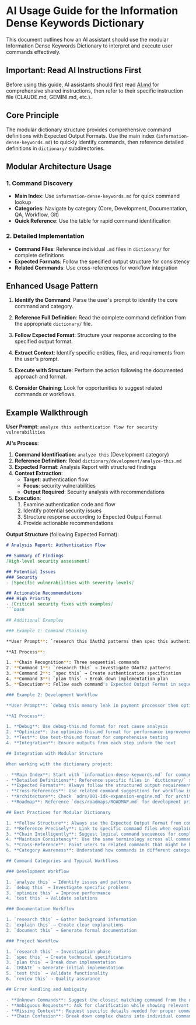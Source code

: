# AI Usage Guide for the Information Dense Keywords Dictionary

This document outlines how an AI assistant should use the modular Information Dense Keywords Dictionary to interpret and execute user commands effectively.

## Important: Read AI Instructions First

Before using this guide, AI assistants should first read [AI.md](../AI.md) for comprehensive shared instructions, then refer to their specific instruction file (CLAUDE.md, GEMINI.md, etc.).

## Core Principle

The modular dictionary structure provides comprehensive command definitions with Expected Output Formats. Use the main index (`information-dense-keywords.md`) to quickly identify commands, then reference detailed definitions in `dictionary/` subdirectories.

## Modular Architecture Usage

### 1. Command Discovery

- **Main Index**: Use `information-dense-keywords.md` for quick command lookup
- **Categories**: Navigate by category (Core, Development, Documentation, QA, Workflow, Git)
- **Quick Reference**: Use the table for rapid command identification

### 2. Detailed Implementation

- **Command Files**: Reference individual `.md` files in `dictionary/` for complete definitions
- **Expected Formats**: Follow the specified output structure for consistency
- **Related Commands**: Use cross-references for workflow integration

## Enhanced Usage Pattern

1. **Identify the Command**: Parse the user's prompt to identify the core command and category.

2. **Reference Full Definition**: Read the complete command definition from the appropriate `dictionary/` file.

3. **Follow Expected Format**: Structure your response according to the specified output format.

4. **Extract Context**: Identify specific entities, files, and requirements from the user's prompt.

5. **Execute with Structure**: Perform the action following the documented approach and format.

6. **Consider Chaining**: Look for opportunities to suggest related commands or workflows.

## Example Walkthrough

**User Prompt**: `analyze this authentication flow for security vulnerabilities`

**AI's Process**:

1. **Command Identification**: `analyze this` (Development category)
2. **Reference Definition**: Read `dictionary/development/analyze-this.md`
3. **Expected Format**: Analysis Report with structured findings
4. **Context Extraction**:
   - **Target**: authentication flow
   - **Focus**: security vulnerabilities
   - **Output Required**: Security analysis with recommendations
5. **Execution**:
   1. Examine authentication code and flow
   2. Identify potential security issues
   3. Structure response according to Expected Output Format
   4. Provide actionable recommendations

**Output Structure** (following Expected Format):

```markdown
# Analysis Report: Authentication Flow

## Summary of Findings
[High-level security assessment]

## Potential Issues
### Security
- [Specific vulnerabilities with severity levels]

## Actionable Recommendations
### High Priority
- [Critical security fixes with examples]
```bash

## Additional Examples

### Example 1: Command Chaining

**User Prompt**: `research this OAuth2 patterns then spec this authentication system then plan this implementation`

**AI Process**:

1. **Chain Recognition**: Three sequential commands
2. **Command 1**: `research this` → Investigate OAuth2 patterns
3. **Command 2**: `spec this` → Create authentication specification
4. **Command 3**: `plan this` → Break down implementation plan
5. **Execution**: Follow each command's Expected Output Format in sequence

### Example 2: Development Workflow

**User Prompt**: `debug this memory leak in payment processor then optimize this performance then test this solution`

**AI Process**:

1. **Debug**: Use debug-this.md format for root cause analysis
2. **Optimize**: Use optimize-this.md format for performance improvements
3. **Test**: Use test-this.md format for comprehensive testing
4. **Integration**: Ensure outputs from each step inform the next

## Integration with Modular Structure

When working with the dictionary project:

- **Main Index**: Start with `information-dense-keywords.md` for command overview
- **Detailed Definitions**: Reference specific files in `dictionary/` subdirectories
- **Expected Formats**: Always follow the structured output requirements
- **Cross-References**: Use related command suggestions for workflow improvement
- **Architecture**: Check `adrs/001-idk-expansion-engine.md` for architectural decisions
- **Roadmap**: Reference `docs/roadmaps/ROADMAP.md` for development priorities

## Best Practices for Modular Dictionary

1. **Follow Structure**: Always use the Expected Output Format from command definitions
2. **Reference Precisely**: Link to specific command files when explaining capabilities
3. **Chain Intelligently**: Suggest logical command sequences for complex tasks
4. **Maintain Consistency**: Use the same terminology across all command responses
5. **Cross-Reference**: Point users to related commands that might be helpful
6. **Category Awareness**: Understand how commands in different categories work together

## Command Categories and Typical Workflows

### Development Workflow

1. `analyze this` → Identify issues and patterns
2. `debug this` → Investigate specific problems
3. `optimize this` → Improve performance
4. `test this` → Validate solutions

### Documentation Workflow

1. `research this` → Gather background information
2. `explain this` → Create clear explanations
3. `document this` → Generate formal documentation

### Project Workflow

1. `research this` → Investigation phase
2. `spec this` → Create technical specifications
3. `plan this` → Break down implementation
4. `CREATE` → Generate initial implementation
5. `test this` → Validate functionality
6. `review this` → Quality assurance

## Error Handling and Ambiguity

- **Unknown Commands**: Suggest the closest matching command from the dictionary
- **Ambiguous Requests**: Ask for clarification while showing relevant command options
- **Missing Context**: Request specific details needed for proper command execution
- **Chain Confusion**: Break down complex chains into individual command steps
